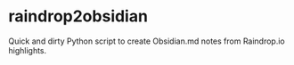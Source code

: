 # raindrop2obsidian
Quick and dirty Python script to create Obsidian.md notes from Raindrop.io highlights.
